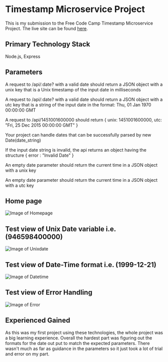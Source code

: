 
# Timestamp Microservice Project

This is my submission to the Free Code Camp Timestamp Microservice Project. The live site can be found [here](https://catkin-evanescent-lamprey.glitch.me/).

## Primary Technology Stack
Node.js, Express

## Parameters

A request to /api/:date? with a valid date should return a JSON object with a unix key that is a Unix timestamp of the input date in milliseconds

A request to /api/:date? with a valid date should return a JSON object with a utc key that is a string of the input date in the format: Thu, 01 Jan 1970 00:00:00 GMT

A request to /api/1451001600000 should return { unix: 1451001600000, utc: "Fri, 25 Dec 2015 00:00:00 GMT" }

Your project can handle dates that can be successfully parsed by new Date(date_string)

If the input date string is invalid, the api returns an object having the structure { error : "Invalid Date" }

An empty date parameter should return the current time in a JSON object with a unix key

An empty date parameter should return the current time in a JSON object with a utc key

## Home page

![Image of Homepage](homepage.png)

## Test view of Unix Date variable i.e. (946598400000)

![Image of Unixdate](/images/unixexample.png)

## Test view of Date-Time format i.e. (1999-12-21)

![Image of Datetime](/images/datetimeexample.png)

## Test view of Error Handling

![Image of Error](/images/errorexample.png)

## Experienced Gained

As this was my first project using these technologies, the whole project was a big learning experience. Overall the hardest part was figuring out the formats for the date out put to match the expected parameters. There wasn't much as far as guidance in the parameters so it just took a lot of trial and error on my part.

